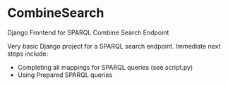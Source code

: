 # CombineSearch
Django Frontend for SPARQL Combine Search Endpoint

Very basic Django project for a SPARQL search endpoint. Immediate next steps include:

- Completing all mappings for SPARQL queries (see script.py)
- Using Prepared SPARQL queries

